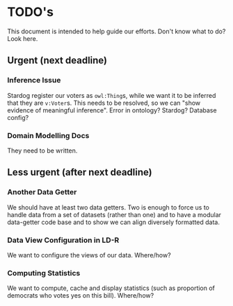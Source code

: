 # TODO's

This document is intended to help guide our efforts. Don't know what to do? Look here. 

## Urgent (next deadline)

### Inference Issue

Stardog register our voters as `owl:Thing`s, while we want it to be inferred that they are `v:Voter`s. This needs to be resolved, so we can "show evidence of meaningful inference". Error in ontology? Stardog? Database config? 

### Domain Modelling Docs

They need to be written. 

## Less urgent (after next deadline)

### Another Data Getter

We should have at least two data getters. Two is enough to force us to handle data from a set of datasets (rather than one) and to have a modular data-getter code base and to show we can align diversely formatted data. 

### Data View Configuration in LD-R

We want to configure the views of our data. Where/how?

### Computing Statistics

We want to compute, cache and display statistics (such as proportion of democrats who votes yes on this bill). Where/how?